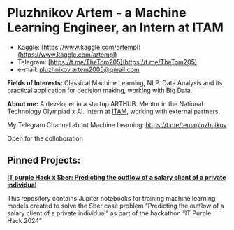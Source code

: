 # Pluzhnikov Artem - a Machine Learning Engineer, an Intern at ITAM

- Kaggle: [https://www.kaggle.com/artempl](https://www.kaggle.com/artempl)
- Telegram: [https://t.me/TheTom205](https://t.me/TheTom205)
- e-mail: [pluzhnikov.artem2005@gmail.com](mailto:pluzhnikov.artem2005@gmail.com)

**Fields of Interests:** Classical Machine Learning, NLP. Data Analysis and its practical application for decision making, working with Big Data.

**About me:** А developer in a startup ARTHUB. Mentor in the National Technology Olympiad x AI. Intern at [ITAM](http://itatmisis.ru), working with external partners. 

My Telegram Channel about Machine Learning: https://t.me/temapluzhnikov

Open for the colloboration

## **Pinned Projects:**

**[IT purple Hack x Sber: Predicting the outflow of a salary client of a private individual](https://github.com/TheTom205/IT_Purple_Hack)**

This repository contains Jupiter notebooks for training machine learning models created to solve the Sber case problem “Predicting the outflow of a salary client of a private individual” as part of the hackathon “IT Purple Hack 2024”
